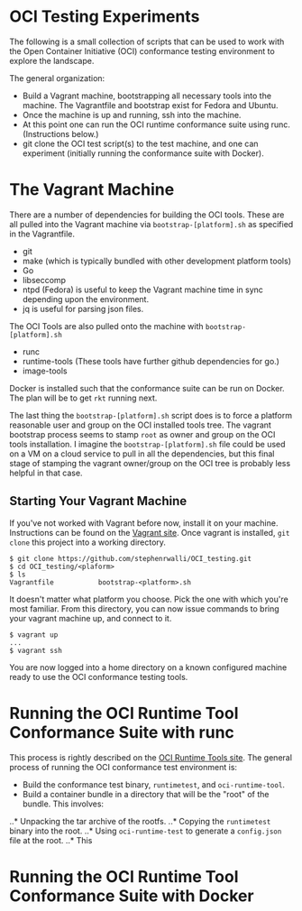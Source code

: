 # OCI Testing Experiments
The following is a small collection of scripts that can be used to work with the Open Container Initiative (OCI)
conformance testing environment to explore the landscape. 

The general organization: 

* Build a Vagrant machine, bootstrapping all necessary tools into the machine. The Vagrantfile and bootstrap exist for Fedora and Ubuntu.
* Once the machine is up and running, ssh into the machine. 
* At this point one can run the OCI runtime conformance suite using runc. (Instructions below.)
* git clone the OCI test script(s) to the test machine, and one can experiment (initially running the conformance suite with Docker). 

# The Vagrant Machine
There are a number of dependencies for building the OCI tools. 
These are all pulled into the Vagrant machine via `bootstrap-[platform].sh` as specified in the Vagrantfile. 

* git
* make (which is typically bundled with other development platform tools) 
* Go
* libseccomp
* ntpd (Fedora) is useful to keep the Vagrant machine time in sync depending upon the environment.
* jq is useful for parsing json files.

The OCI Tools are also pulled onto the machine with `bootstrap-[platform].sh`

* runc
* runtime-tools (These tools have further github dependencies for go.) 
* image-tools

Docker is installed such that the conformance suite can be run on Docker. 
The plan will be to get `rkt` running next. 

The last thing the `bootstrap-[platform].sh` script does is to force a platform reasonable user and group on the OCI installed tools tree. 
The vagrant bootstrap process seems to stamp `root` as owner and group on the OCI tools installation. 
I imagine the `bootstrap-[platform].sh` file could be used on a VM on a cloud service to pull in all the dependencies, 
but this final stage of stamping the vagrant owner/group on the OCI tree is probably less helpful in that case. 

## Starting Your Vagrant Machine
If you've not worked with Vagrant before now, install it on your machine. Instructions can be found on the [Vagrant site](https://www.vagrantup.com/). Once vagrant is installed, `git clone` this project into a working directory. 

```
$ git clone https://github.com/stephenrwalli/OCI_testing.git
$ cd OCI_testing/<plaform>
$ ls
Vagrantfile           bootstrap-<platform>.sh
```

It doesn't matter what platform you choose. Pick the one with which you're most familiar. 
From this directory, you can now issue commands to bring your vagrant machine up, and connect to it. 

```
$ vagrant up
...
$ vagrant ssh
```

You are now logged into a home directory on a known configured machine ready to use the OCI conformance testing tools. 

# Running the OCI Runtime Tool Conformance Suite with runc
This process is rightly described on the [OCI Runtime Tools site](https://github.com/opencontainers/runtime-tools). 
The general process of running the OCI conformance test environment is:
* Build the conformance test binary, `runtimetest`, and `oci-runtime-tool`. 
* Build a container bundle in a directory that will be the "root" of the bundle. This involves:

..* Unpacking the tar archive of the rootfs.
..* Copying the `runtimetest` binary into the root. 
..* Using `oci-runtime-test` to generate a `config.json` file at the root.
..* This 


# Running the OCI Runtime Tool Conformance Suite with Docker



